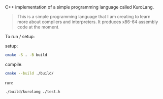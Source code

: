 C++ implementation of a simple programming language called KuroLang.

> This is a simple programming language that I am creating to learn more about compilers and interpreters.
> It produces x86-64 assembly code at the moment.

To run / setup:

setup:
```bash
cmake -S . -B build
```

compile:
```bash
cmake --build ./build/
```

run:
```bash
./build/kurolang ./test.k
```
